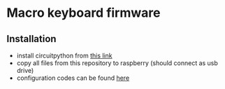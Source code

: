 # Macro keyboard firmware

## Installation
 - install circuitpython from [this link](https://learn.adafruit.com/getting-started-with-raspberry-pi-pico-circuitpython/circuitpython)
 - copy all files from this repository to raspberry (should connect as usb drive)
 - configuration codes can be found [here](https://docs.circuitpython.org/projects/hid/en/latest/api.html)
 
